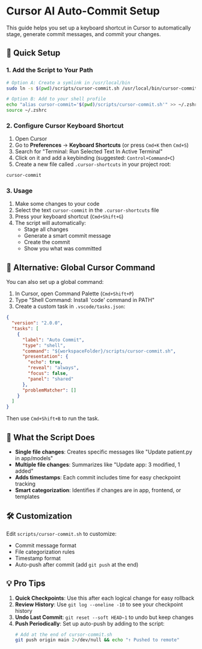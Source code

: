 # Cursor AI Auto-Commit Setup

This guide helps you set up a keyboard shortcut in Cursor to automatically stage, generate commit messages, and commit your changes.

## 🚀 Quick Setup

### 1. Add the Script to Your Path

```bash
# Option A: Create a symlink in /usr/local/bin
sudo ln -s $(pwd)/scripts/cursor-commit.sh /usr/local/bin/cursor-commit

# Option B: Add to your shell profile
echo "alias cursor-commit='$(pwd)/scripts/cursor-commit.sh'" >> ~/.zshrc
source ~/.zshrc
```

### 2. Configure Cursor Keyboard Shortcut

1. Open Cursor
2. Go to **Preferences** → **Keyboard Shortcuts** (or press `Cmd+K` then `Cmd+S`)
3. Search for "Terminal: Run Selected Text In Active Terminal"
4. Click on it and add a keybinding (suggested: `Control+Command+C`)
5. Create a new file called `.cursor-shortcuts` in your project root:

```bash
cursor-commit
```

### 3. Usage

1. Make some changes to your code
2. Select the text `cursor-commit` in the `.cursor-shortcuts` file
3. Press your keyboard shortcut (`Cmd+Shift+G`)
4. The script will automatically:
   - Stage all changes
   - Generate a smart commit message
   - Create the commit
   - Show you what was committed

## 🎯 Alternative: Global Cursor Command

You can also set up a global command:

1. In Cursor, open Command Palette (`Cmd+Shift+P`)
2. Type "Shell Command: Install 'code' command in PATH"
3. Create a custom task in `.vscode/tasks.json`:

```json
{
  "version": "2.0.0",
  "tasks": [
    {
      "label": "Auto Commit",
      "type": "shell",
      "command": "${workspaceFolder}/scripts/cursor-commit.sh",
      "presentation": {
        "echo": true,
        "reveal": "always",
        "focus": false,
        "panel": "shared"
      },
      "problemMatcher": []
    }
  ]
}
```

Then use `Cmd+Shift+B` to run the task.

## 📝 What the Script Does

- **Single file changes**: Creates specific messages like "Update patient.py in app/models"
- **Multiple file changes**: Summarizes like "Update app: 3 modified, 1 added"
- **Adds timestamps**: Each commit includes time for easy checkpoint tracking
- **Smart categorization**: Identifies if changes are in app, frontend, or templates

## 🛠️ Customization

Edit `scripts/cursor-commit.sh` to customize:
- Commit message format
- File categorization rules
- Timestamp format
- Auto-push after commit (add `git push` at the end)

## 💡 Pro Tips

1. **Quick Checkpoints**: Use this after each logical change for easy rollback
2. **Review History**: Use `git log --oneline -10` to see your checkpoint history
3. **Undo Last Commit**: `git reset --soft HEAD~1` to undo but keep changes
4. **Push Periodically**: Set up auto-push by adding to the script:
   ```bash
   # Add at the end of cursor-commit.sh
   git push origin main 2>/dev/null && echo "↑ Pushed to remote"
   ```